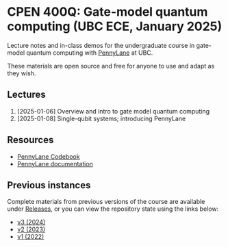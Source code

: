 # CPEN 400Q: Gate-model quantum computing (UBC ECE, January 2025)

Lecture notes and in-class demos for the undergraduate course in gate-model quantum computing with [PennyLane](https://github.com/PennyLaneAI/pennylane/) at UBC. 

These materials are open source and free for anyone to use and adapt as they
wish.

## Lectures

1. [2025-01-06] Overview and intro to gate model quantum computing
2. [2025-01-08] Single-qubit systems; introducing PennyLane
 
## Resources

 - [PennyLane Codebook](https://pennylane.ai/codebook/)
 - [PennyLane documentation](https://pennylane.readthedocs.io/en/stable/)

## Previous instances

Complete materials from previous versions of the course are available under
[Releases](https://github.com/glassnotes/CPEN-400Q/releases), or you can view the
repository state using the links below:

 * [v3 (2024)](https://github.com/glassnotes/CPEN-400Q/tree/1d92f57edde7b79e7e71aecdd85146ffcec726cb) 
 * [v2 (2023)](https://github.com/glassnotes/CPEN-400Q/tree/19060632843f782f1e9c510694d2fb2140ffe61a)
 * [v1 (2022)](https://github.com/glassnotes/CPEN-400Q/tree/e3a116153d07c8fa644d6ba88c3fe60259b9731f)
